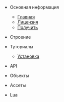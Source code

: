 * Основная информация
	* [Главная](./)
	* [Лицензия](./Pages/License.md)
	* [Получить](./Pages/Get.md)

* Строение

* Туториалы
	* [Установка](./Pages/Install.md)

* API

* Объекты

* Ассеты

* Lua
